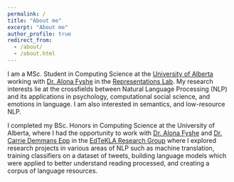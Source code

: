 ```yaml
---
permalink: /
title: "About me"
excerpt: "About me"
author_profile: true
redirect_from: 
  - /about/
  - /about.html
---
```


I am a MSc. Student in Computing Science at the [University of Alberta](https://www.ualberta.ca/index.html) working with [Dr. Alona Fyshe](http://webdocs.cs.ualberta.ca/~alona/) in the [Representations Lab](https://sites.google.com/ualberta.ca/representationslab/home).
My research interests lie at the crossfields between Natural Language Processing (NLP) and its applications in psychology, computational social science, and emotions in language. I am also interested in semantics, and low-resource NLP.

I completed my BSc. Honors in Computing Science at the University of Alberta, where I had the opportunity to work with [Dr. Alona Fyshe](http://webdocs.cs.ualberta.ca/~alona/) and [Dr. Carrie Demmans Epp](http://www.cdemmansepp.com/) in the [EdTeKLA Research Group](https://spaces.facsci.ualberta.ca/edtekla/) where I explored research projects in various areas of NLP such as machine translation, training classifiers on a dataset of tweets, building language models which were applied to better understand reading processed, and creating a corpus of language resources.
